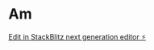 # Am

[Edit in StackBlitz next generation editor ⚡️](https://stackblitz.com/~/github.com/Amlyl2024/Am)